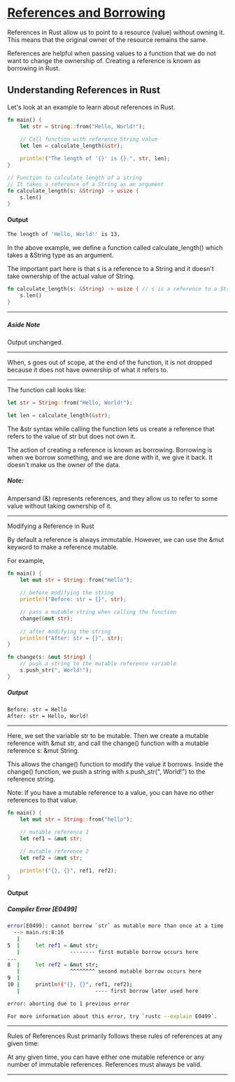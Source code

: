 # [References and Borrowing](https://www.programiz.com/rust/references-and-borrowing)

References in Rust allow us to point to a resource (value) without owning it. This means that the original owner of the resource remains the same.

References are helpful when passing values to a function that we do not want to change the ownership of. Creating a reference is known as borrowing in Rust.

## Understanding References in Rust

Let's look at an example to learn about references in Rust.

```rust
fn main() {
    let str = String::from("Hello, World!");
    
    // Call function with reference String value
    let len = calculate_length(&str);

    println!("The length of '{}' is {}.", str, len);
}

// Function to calculate length of a string
// It takes a reference of a String as an argument
fn calculate_length(s: &String) -> usize {
    s.len()
}
```

#### Output

```bash
The length of 'Hello, World!' is 13.
```

In the above example, we define a function called calculate_length() which takes a &String type as an argument.

The important part here is that s is a reference to a String and it doesn't take ownership of the actual value of String.

```rust
fn calculate_length(s: &String) -> usize { // s is a reference to a String
    s.len()
}
```

____

##### Aside Note

Output unchanged.

____


When, s goes out of scope, at the end of the function, it is not dropped because it does not have ownership of what it refers to.

____

The function call looks like:

```rust
let str = String::from("Hello, World!");

let len = calculate_length(&str);
```

The &str syntax while calling the function lets us create a reference that refers to the value of str but does not own it.

The action of creating a reference is known as borrowing. Borrowing is when we borrow something, and we are done with it, we give it back. It doesn't make us the owner of the data.

##### Note: 

Ampersand (&) represents references, and they allow us to refer to some value without taking ownership of it.

____

Modifying a Reference in Rust

By default a reference is always immutable. However, we can use the &mut keyword to make a reference mutable.

For example,

```rust
fn main() {
    let mut str = String::from("Hello");
    
    // before modifying the string
    println!("Before: str = {}", str);

    // pass a mutable string when calling the function
    change(&mut str);
    
    // after modifying the string
    println!("After: str = {}", str);
}

fn change(s: &mut String) {
    // push a string to the mutable reference variable
    s.push_str(", World!");
}
```

##### Output

```bash
Before: str = Hello
After: str = Hello, World!
```

____

Here, we set the variable str to be mutable. Then we create a mutable reference with &mut str, and call the change() function with a mutable reference s: &mut String.

This allows the change() function to modify the value it borrows. Inside the change() function, we push a string with s.push_str(", World!") to the reference string.

Note: If you have a mutable reference to a value, you can have no other references to that value.

```rust
fn main() {
    let mut str = String::from("hello");

    // mutable reference 1
    let ref1 = &mut str;

    // mutable reference 2
    let ref2 = &mut str;

    println!("{}, {}", ref1, ref2);
}
```

#### Output

##### Compiler Error [E0499]

```bash
error[E0499]: cannot borrow `str` as mutable more than once at a time
  --> main.rs:8:16
   |
5  |     let ref1 = &mut str;
   |                -------- first mutable borrow occurs here
...
8  |     let ref2 = &mut str;
   |                ^^^^^^^^ second mutable borrow occurs here
9  |
10 |     println!("{}, {}", ref1, ref2);
   |                        ---- first borrow later used here

error: aborting due to 1 previous error

For more information about this error, try `rustc --explain E0499`.

```

____

Rules of References
Rust primarily follows these rules of references at any given time:

At any given time, you can have either one mutable reference or any number of immutable references.
References must always be valid.

____
